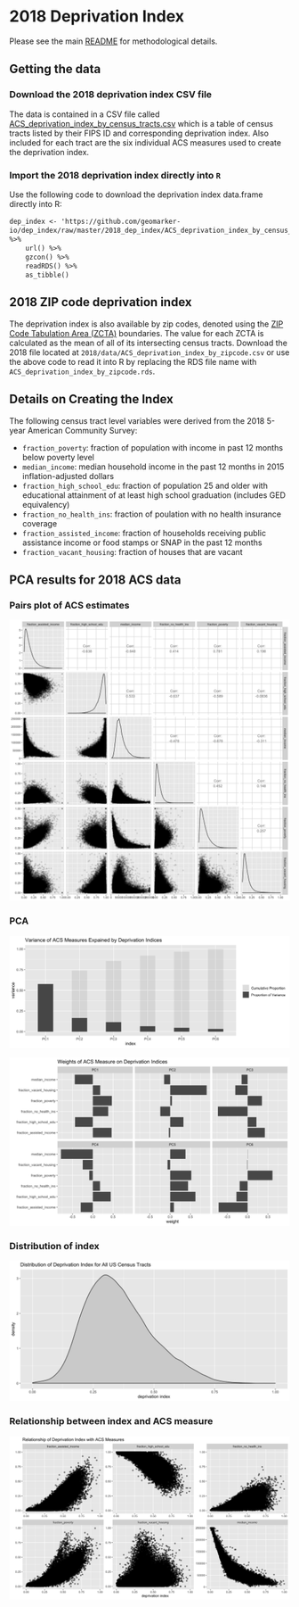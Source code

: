# 2018 Deprivation Index

Please see the main [README](../README.md) for methodological details. 

## Getting the data

### Download the 2018 deprivation index CSV file

The data is contained in a CSV file called [ACS_deprivation_index_by_census_tracts.csv](https://github.com/geomarker-io/dep_index/raw/master/2018_dep_index/ACS_deprivation_index_by_census_tracts.csv) which is a table of census tracts listed by their FIPS ID and corresponding deprivation index.  Also included for each tract are the six individual ACS measures used to create the deprivation index.

### Import the 2018 deprivation index directly into `R`

Use the following code to download the deprivation index data.frame directly into R:

```
dep_index <- 'https://github.com/geomarker-io/dep_index/raw/master/2018_dep_index/ACS_deprivation_index_by_census_tracts.rds' %>% 
    url() %>% 
    gzcon() %>% 
    readRDS() %>% 
    as_tibble()
```

## 2018 ZIP code deprivation index

The deprivation index is also available by zip codes, denoted using the [ZIP Code Tabulation Area (ZCTA)](https://en.wikipedia.org/wiki/ZIP_Code_Tabulation_Area) boundaries. The value for each ZCTA is calculated as the mean of all of its intersecting census tracts. Download the 2018 file located at `2018/data/ACS_deprivation_index_by_zipcode.csv` or use the above code to read it into R by replacing the RDS file name with `ACS_deprivation_index_by_zipcode.rds`.

## Details on Creating the Index

The following census tract level variables were derived from the 2018 5-year American Community Survey:

- `fraction_poverty`: fraction of population with income in past 12 months below poverty level
- `median_income`: median household income in the past 12 months in 2015 inflation-adjusted dollars
- `fraction_high_school_edu`: fraction of population 25 and older with educational attainment of at least high school graduation (includes GED equivalency)
- `fraction_no_health_ins`: fraction of poulation with no health insurance coverage
- `fraction_assisted_income`: fraction of households receiving public assistance income or food stamps or SNAP in the past 12 months
- `fraction_vacant_housing`: fraction of houses that are vacant

## PCA results for 2018 ACS data

### Pairs plot of ACS estimates

![](2018/figs/acs_data_pairs_plot.jpg)

### PCA

![](2018/figs/variance_of_acs_explained_by_dep_index.jpg)

![](2018/figs/acs_measure_weights_on_dep_index.jpg)

### Distribution of index

![](2018/figs/dep_index_density.jpg)

### Relationship between index and ACS measure

![](2018/figs/dep_index_and_acs_measures_xyplots.jpg)
